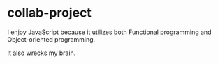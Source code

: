 # collab-project

I enjoy JavaScript because it utilizes both Functional programming and Object-oriented programming.

It also wrecks my brain.
